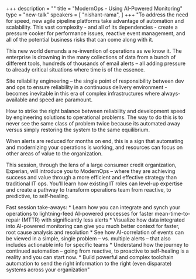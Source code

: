 +++
description = ""
title = "ModernOps - Using AI-Powered Monitoring"
type = "new-talk"
speakers = [
        "nishant-rama",
]
+++
"To address the need for speed, new agile pipeline platforms take advantage of automation and scalability.  This vast complexity - and all of its dependencies - create a pressure cooker for performance issues, reactive event management, and all of the potential business risks that can come along with it.

This new world demands a re-invention of operations as we know it.  The enterprise is drowning in the many collections of data from a bunch of different tools, hundreds of thousands of email alerts – all adding pressure to already critical situations where time is of the essence.

Site reliability engineering – the single point of responsibility between dev and ops to ensure reliability in a continuous delivery environment - becomes inevitable in this era of complex infrastructures where always-available and speed are paramount.

How to strike the right balance between reliability and development speed by engineering solutions to operational problems.  The way to do this is to never see the same class of problem twice because its automated away versus simply restoring the system to the same equilibrium.

When alerts are reduced for months on end, this is a sign that automating and modernizing your operations is working, and resources can focus on other areas of value to the organization.

This session, through the lens of a large consumer credit organization, Experian, will introduce you to ModernOps – where they are achieving success and value through a more efficient and effective strategy than traditional IT ops.  You’ll learn how existing IT roles can level-up expertise and create a pathway to transform operations team from reactive, to predictive, to self-healing.

Fast session take-aways:
	* Learn how you can integrate and synch your operations to lightning-feed AI-powered processes for faster mean-time-to-repair (MTTR) with significantly less alerts
	* Visualize how data integrated into AI-powered monitoring can give you much better context for faster, root cause analysis and resolution
	* See how AI-correlation of events can be viewed in a simple, single problem – vs. multiple alerts – that also includes actionable info for specific teams
	* Understand how the journey to continued automation – going from reactive, to proactive to self-healing is a reality and you can start now.
	* Build powerful and complex toolchain automation to send the right information to the right (even disparate) systems across your organization"